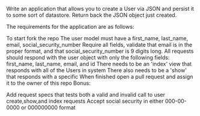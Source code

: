 Write an application that allows you to create a User via JSON and persist it to some sort of datastore. Return back the JSON object just created.

The requirements for the application are as follows:

To start fork the repo
The user model must have a first_name, last_name, email, social_security_number
Require all fields, validate that email is in the proper format, and that social_security_number is 9 digits long.
All requests should respond with the user object with only the following fields: first_name, last_name, email, and id
There needs to be an 'index' view that responds with all of the Users in system
There also needs to be a 'show' that responds with a specific
When finished open a pull request and assign it to the owner of this repo
Bonus:

Add request specs that tests both a valid and invalid call to user create,show,and index requests
Accept social security in either 000-00-0000 or 000000000 format
